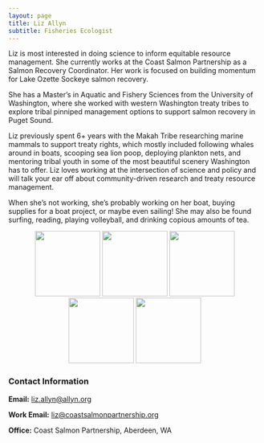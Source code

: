 ```yaml
---
layout: page
title: Liz Allyn
subtitle: Fisheries Ecologist
---
```



Liz is most interested in doing science to inform equitable resource management. She currently works at the Coast Salmon Partnership as a Salmon Recovery Coordinator. Her work is focused on building momentum for Lake Ozette Sockeye salmon recovery. 

She has a Master’s in Aquatic and Fishery Sciences from the University of Washington, where she worked with western Washington treaty tribes to explore tribal pinniped management options to support salmon recovery in Puget Sound. 

Liz previously spent 6+ years with the Makah Tribe researching marine mammals to support treaty rights, which mostly included following whales around in boats, scooping sea lion poop, deploying plankton nets, and mentoring tribal youth in some of the most beautiful scenery Washington has to offer. Liz loves working at the intersection of science and policy and will talk your ear off about community-driven research and treaty resource management.   

When she’s not working, she’s probably working on her boat, buying supplies for a boat project, or maybe even sailing! She may also be found surfing, reading, playing volleyball, and drinking copious amounts of tea.


<center>
<p float = "center">
  <img src="/assets/img/binoculars.png" width = "130">
  <img src="/assets/img/georgetown.png" width = "130">
  <img src="/assets/img/spearfish.png" width = "130">
  <img src="/assets/img/sailing.png" width = "130">
  <img src="/assets/img/ban_sea_lions.png" width = "130">
</p>
</center>

### Contact Information

**Email:** liz.allyn@allyn.org 

**Work Email:** liz@coastsalmonpartnership.org

**Office:** Coast Salmon Partnership, Aberdeen, WA

